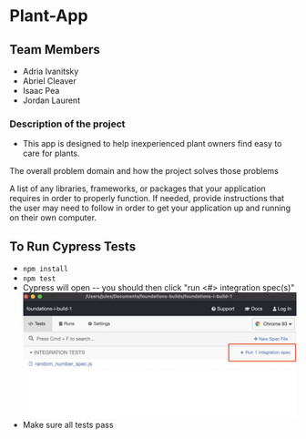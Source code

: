 # Plant-App

## Team Members
* Adria Ivanitsky 
* Abriel Cleaver
* Isaac Pea 
* Jordan Laurent

### Description of the project
* This app is designed to help inexperienced plant owners find easy to care for plants.

The overall problem domain and how the project solves those problems
    
A list of any libraries, frameworks, or packages that your application requires in order to properly function. If needed, provide instructions that the user may need to follow in order to get your application up and running on their own computer.










## To Run Cypress Tests
* `npm install`
* `npm test`
* Cypress will open -- you should then click "run <#> integration spec(s)"
    ![](cypress.png)
* Make sure all tests pass
